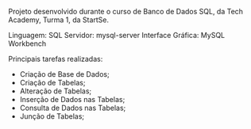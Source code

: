 Projeto desenvolvido durante o curso de Banco de Dados SQL, da Tech Academy, Turma 1, da StartSe.

Linguagem: SQL
Servidor: mysql-server
Interface Gráfica: MySQL Workbench

Principais tarefas realizadas:

- Criação de Base de Dados;
- Criação de Tabelas;
- Alteração de Tabelas;
- Inserção de Dados nas Tabelas;
- Consulta de Dados nas Tabelas;
- Junção de Tabelas;
